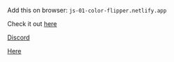Add this on browser:     <code>js-01-color-flipper.netlify.app</code>




Check it out [here](js-01-color-flipper.netlify.app)


<a href="https://discord.gg/c5QtDB9RAP" rel="nofollow">Discord</a>

<a href="https://js-01-color-flipper.netlify.app" rel="nofollow">Here</a>




